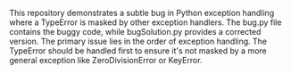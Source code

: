 This repository demonstrates a subtle bug in Python exception handling where a TypeError is masked by other exception handlers. The bug.py file contains the buggy code, while bugSolution.py provides a corrected version. The primary issue lies in the order of exception handling.  The TypeError should be handled first to ensure it's not masked by a more general exception like ZeroDivisionError or KeyError.